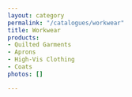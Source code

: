 ```yaml
---
layout: category
permalink: "/catalogues/workwear"
title: Workwear
products:
- Quilted Garments
- Aprons
- High-Vis Clothing
- Coats
photos: []

---
```

